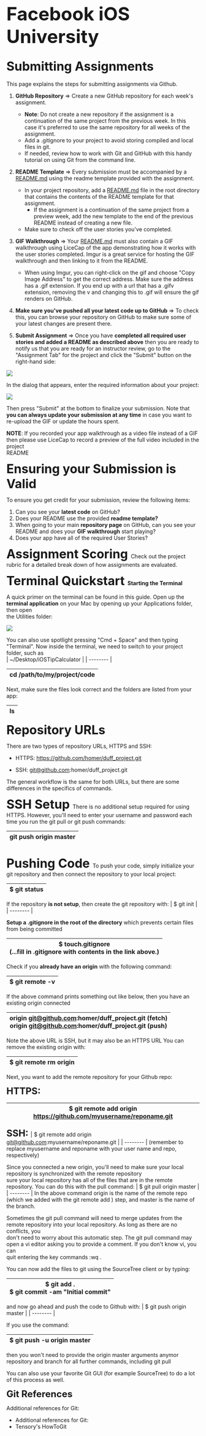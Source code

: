 <font size="7" > <span style="font-weight:bold">Facebook iOS University</font>

<font size="6"> <span style="font-weight:bold"> Submitting Assignments</font>
--


<p>
This page explains the steps for submitting assignments via Github.
 
1.  **GitHub Repository** => Create a new GitHub repository for each week's assignment.
	* **Note**: Do not create a new repository if the assignment is a continuation of the same project from the previous week. In this case it's preferred to use the same repository for all weeks of the assignment.
	* Add a .gitignore to your project to avoid storing compiled and local files in git.
	* If needed, review how to work with Git and GitHub with this handy tutorial on using Git from the command line.

1. **README Template** => Every submission must be accompanied by a [README.md](https://github.com/ronamabalot/Readme.md) using the readme template provided with the assignment.
	* 	 In your project repository, add a [README.md](https://github.com/ronamabalot/Readme.md) file in the root directory that contains the contents of the README template for that assignment.
			* 	If the assignment is a continuation of the same project from a preview week, add the new template to the end of the previous README instead of
creating a new file.
	* 	Make sure to check off the user stories you've completed.
1.  **GIF Walkthrough** => Your [README.md](https://imgur.com/a/7eGwTfq) must also contain a GIF walkthrough using LiceCap of the app demonstrating how it works with the user stories completed. Imgur is a great service for hosting the GIF walkthrough and then linking to it from the README.
	* When using Imgur, you can right-click on the gif and choose "Copy Image Address" to get the correct address. Make sure the address has a .gif
extension. If you end up with a url that has a .gifv extension, removing the v and changing this to .gif will ensure the gif renders on GitHub. 	
1. **Make sure you've pushed all your latest code up to GitHub** => To check this, you can browse your repository on GitHub to make sure some of your latest changes are present there.
1.  **Submit Assignment** => Once you have **completed all required user stories and added a README as described above** then you are ready to notify us that you are ready for an instructor review, go to the "Assignment Tab" for the project and click the "Submit" button on the right-hand side:

![](https://i.imgur.com/jBrGj7L.png)

In the dialog that appears, enter the required information about your project:

![](https://i.imgur.com/b1OOcQz.png)

Then press "Submit" at the bottom to finalize your submission. Note that <b>you can always update your submission at any time</b> in case you want to re-upload the  GIF or update the hours spent.  

**NOTE**: If you recorded your app walkthrough as a video file instead of a GIF then please use LiceCap to record a preview of the full video included in the project  
README

</p>

<font size="6"> <span style="font-weight:bold"> Ensuring your Submission is Valid
</font>

To ensure you get credit for your submission, review the following items:

1. Can you see your **latest code** on GitHub?
2. Does your README use the provided **readme template?**
3. When going to your main **repository page** on GitHub, can you see your README and does your **GIF walkthrough** start playing?
4. Does your app have all of the required User Stories?

<font size="6"> <span style="font-weight:bold"> Assignment Scoring
</font>
Check out the project rubric for a detailed break down of how assignments are evaluated.

<font size="6"> <span style="font-weight:bold"> Terminal Quickstart
</font>
**Starting the Terminal**

A quick primer on the terminal can be found in this guide. Open up the **terminal application** on your Mac by opening up your Applications folder, then open  
the Utilities folder:

![](https://i.imgur.com/z1vC3tf.png)

You can also use spotlight pressing "Cmd + Space" and then typing "Terminal". Now inside the terminal, we need to switch to your project folder, such as  
| ~/Desktop/iOSTipCalculator | 
| -------- |


| cd /path/to/my/project/code | 
| -------- |

Next, make sure the files look correct and the folders are listed from your app:

| ls | 
| -------- |

<font size="6"> <span style="font-weight:bold"> Repository URLs
</font>

There are two types of repository URLs, HTTPS and SSH:

* HTTPS: https://github.com/homer/duff_project.git

* SSH:  git@github.com:homer/duff_project.git


The general workflow is the same for both URLs, but there are some differences in the specifics of commands.


<font size="6"> <span style="font-weight:bold"> SSH Setup
</font>
There is no additional setup required for using HTTPS. However, you'll need to enter your username and password each time you run the git pull or git push commands:


| git push origin master 							<br>					                               	                                                    <enter your username at prompt><br><enter your password at prompt>  | 
| ------------------------- |


<font size="6"> <span style="font-weight:bold"> Pushing Code
</font>
To push your code, simply initialize your git repository and then connect the repository to your local project:


| $ git status | 
| -------- |
If the repository **is not setup**, then create the git repository with:
| $ git init | 
| -------- |

**Setup a .gitignore in the root of the directory** which prevents certain files from being committed


| $ touch.gitignore							<br>					                               	                                                       (...fill in .gitignore with contents in the link above.)| 
| ------------------------- |

Check if you **already have an origin** with the following command:

| $ git remote -v| 
| ------------------------- |
If the above command prints something out like below, then you have an existing origin connected

| origin git@github.com:homer/duff_project.git (fetch)							<br>					                               	                                                       origin git@github.com:homer/duff_project.git (push)| 
| ------------------------- |

Note the above URL is SSH, but it may also be an HTTPS URL
You can remove the existing origin with:

| $ git remote rm origin | 
| -------- |
Next, you want to add the remote repository for your Github repo:

<font size="5"> <span style="font-weight:bold"> HTTPS:
</font>

| $ git remote add origin https://github.com/myusername/reponame.git  | 
| -------- |

<font size="5"> <span style="font-weight:bold"> SSH:
</font>
| $ git remote add origin git@github.com:myusername/reponame.git  | 
| -------- |
(remember to replace myusername and reponame with your user name and repo, respectively)

Since you connected a new origin, you'll need to make sure your local repository is synchronized with the remote repository  
sure your local repository has all of the files that are in the remote repository. You can do this with the pull command:
| $ git pull origin master | 
| -------- |
In the above command origin is the name of the remote repo (which we added with the git remote add ) step, and master is the name of the branch.

Sometimes the git pull command will need to merge updates from the remote repository into your local repository. As long as there are no conflicts, you  
don't need to worry about this automatic step. The git pull command may open a vi editor asking you to provide a comment. If you don't know vi, you can  
quit entering the key commands :wq .

You can now add the files to git using the SourceTree client or by typing:

| $ git add .							<br>					                               	                                                    $ git commit -am "Initial commit"   | 
| ------------------------- |


and now go ahead and push the code to Github with:
| $ git push origin master | 
| -------- |

If you use the command:

| $ git push -u origin master | 
| -------- |

then you won't need to provide the origin master arguments anymor  
repository and branch for all further commands, including git pull

You can also use your favorite Git GUI (for example SourceTree) to do a lot of this process as well.



<font size="5"> <span style="font-weight:bold"> Git References
</font>

Additional references for Git:
* Additional references for Git:
* Tensory's HowToGit

